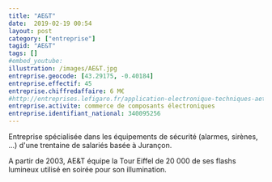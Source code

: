 ```yaml
---
title: "AE&T"
date:  2019-02-19 00:54
layout: post
category: ["entreprise"]
tagid: "AE&T"
tags: []
#embed_youtube:
illustration: /images/AE&T.jpg
entreprise.geocode: [43.29175, -0.40184]
entreprise.effectif: 45
entreprise.chiffredaffaire: 6 M€
#http://entreprises.lefigaro.fr/application-electronique-techniques-aet-64/entreprise-340095256
entreprise.activite: commerce de composants électroniques
entreprise.identifiant_national: 340095256
---
```


Entreprise spécialisée dans les équipements de sécurité (alarmes, sirènes, ...) d'une trentaine de salariés basée à Jurançon.

A partir de 2003, AE&T équipe la Tour Eiffel de 20 000 de ses flashs lumineux utilisé en soirée pour son illumination.
